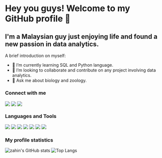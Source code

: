 # Hey you guys! Welcome to my GitHub profile 👋
## I'm a Malaysian guy just enjoying life and found a new passion in data analytics.

A brief introduction on myself:
- 🌱 I’m currently learning SQL and Python language.
- 👯 I’m looking to collaborate and contribute on any project involving data analytics.
- 💬 Ask me about biology and zoology.

### Connect with me
<a href="https://www.instagram.com/muhdzahin/" target="blank"><img align="center" src="https://img.shields.io/badge/Instagram-E4405F?style=for-the-badge&logo=instagram&logoColor=white"></a> <a href="https://www.linkedin.com/in/muhammad-zahin-rosli-1b0251165/" target="blank"><img align="center" src="https://img.shields.io/badge/LinkedIn-0077B5?style=for-the-badge&logo=linkedin&logoColor=white"></a> <a href="https://www.hackerrank.com/zahinrosli97" target="blank"><img align="center" src="https://img.shields.io/badge/-Hackerrank-2EC866?style=for-the-badge&logo=HackerRank&logoColor=white"></a>

### Languages and Tools
<img src="https://img.shields.io/badge/Python-FFD43B?style=for-the-badge&logo=python&logoColor=blue"> <img src="https://img.shields.io/badge/Pandas-2C2D72?style=for-the-badge&logo=pandas&logoColor=white"> <img src="https://img.shields.io/badge/Google%20Analytics-E37400?style=for-the-badge&logo=google%20analytics&logoColor=white"> <img src="https://img.shields.io/badge/Tableau-E97627?style=for-the-badge&logo=Tableau&logoColor=white"> <img src="https://img.shields.io/badge/MySQL-005C84?style=for-the-badge&logo=mysql&logoColor=white"> <img src="https://img.shields.io/badge/SQLite-07405E?style=for-the-badge&logo=sqlite&logoColor=white"> <img src="https://img.shields.io/badge/Visual_Studio_Code-0078D4?style=for-the-badge&logo=visual%20studio%20code&logoColor=white">

### My profile statistics <br/>
![zahin's GitHub stats](https://github-readme-stats.vercel.app/api?username=zahinrosli&show_icons=true&theme=radical&layout=compact) ![Top Langs](https://github-readme-stats.vercel.app/api/top-langs/?username=zahinrosli&show_icons=true&theme=radical&layout=compact)

<!--
**zahinrosli/zahinrosli** is a ✨ _special_ ✨ repository because its `README.md` (this file) appears on your GitHub profile.

Here are some ideas to get you started:

- 🔭 I’m currently working on ...
- 🤔 I’m looking for help with ...
- 📫 How to reach me: ...
- 😄 Pronouns: ...
-->
